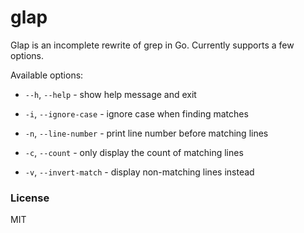 # glap

Glap is an incomplete rewrite of grep in Go. Currently supports a few options.

Available options:

- `--h`, `--help`                - show help message and exit

-  `-i`, `--ignore-case`         - ignore case when finding matches

-  `-n`, `--line-number`         - print line number before matching lines

-  `-c`, `--count`               - only display the count of matching lines

-  `-v`, `--invert-match`        - display non-matching lines instead

### License

MIT
